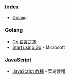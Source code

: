 ### Index

* [Golang](#golang)


### Golang
* [Go 语言之旅](https://tour.go-zh.org/)
* [Start using Go](https://docs.microsoft.com/zh-cn/learn/paths/go-first-steps/) - Microsoft

### JavaScript
* [JavaScript 教程](https://www.runoob.com/js/js-tutorial.html) - 菜鸟教程
